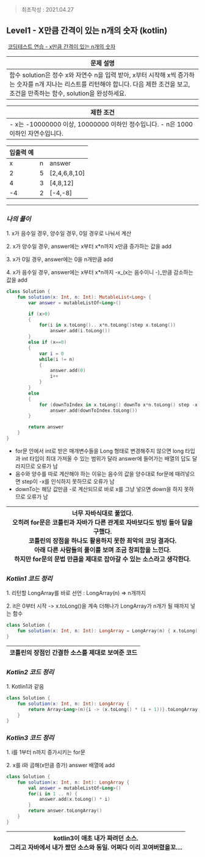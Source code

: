 > 최초작성 : 2021.04.27

## **Level1 - X만큼 간격이 있는 n개의 숫자 (kotlin)**

 [코딩테스트 연습 - x만큼 간격이 있는 n개의 숫자](https://programmers.co.kr/learn/courses/30/lessons/12954)

| **문제 설명** |
| --- |
| 함수 solution은 정수 x와 자연수 n을 입력 받아, x부터 시작해 x씩 증가하는 숫자를 n개 지나는 리스트를 리턴해야 합니다.   다음 제한 조건을 보고, 조건을 만족하는 함수, solution을 완성하세요. |

| **제한 조건** |
| --- |
|   -   x는 -10000000 이상, 10000000 이하인 정수입니다. -   n은 1000 이하인 자연수입니다.   |

| **​입출력 예**    |  |  |
| --- | --- | --- |
| x | n | answer |
| 2 | 5 | \[2,4,6,8,10\] |
| 4 | 3 | \[4,8,12\] |
| \-4 | 2 | \[-4,-8\] |

---

### _**나의 풀이**_

1\. x가 음수일 경우, 양수일 경우, 0일 경우로 나눠서 계산

2\. x가 양수일 경우, answer에는 x부터 x\*n까지 x만큼 증가하는 값을 add

3\. x가 0일 경우, answer에는 0을 n개만큼 add

4\. x가 음수일 경우, answer에는 x부터 x\*n까지 -x_(x는 음수이니 -)_만큼 감소하는 값을 add

```kt
class Solution {
    fun solution(x: Int, n: Int): MutableList<Long> {
        var answer = mutableListOf<Long>()

        if (x>0)
        {
            for(i in x.toLong().. x*n.toLong()step x.toLong())
                answer.add(i.toLong())
        }
        else if (x==0)
        {
            var i = 0
            while(i != n)
            {
                answer.add(0)
                i++
            }
        }
        else
        {
            for (downToIndex in x.toLong() downTo x*n.toLong() step -x.toLong())
                answer.add(downToIndex.toLong())
        }

        return answer
    }
}
```

* for문 안에서 int로 받은 매개변수들을 Long 형태로 변경해주지 않으면 long 타입과 int 타입이 최대 가져올 수 있는 범위가 달라 answer에 들어가는 배열의 답도 달라지므로 오류가 남
* 음수와 양수를 따로 계산해야 하는 이유는 음수의 값을 양수대로 for문에 때려넣으면 step이 -x를 인식하지 못하므로 오류가 남
* downTo는 해당 값만큼 -로 계산되므로 바로 x를 그냥 넣으면 down을 하지 못하므로 오류가 남 

<center>

| 너무 자바식대로 풀었다.<br>오히려 for문은 코틀린과 자바가 다른 관계로 자바보다도 빙빙 돌아 답을 구했다.<br>코틀린의 장점을 하나도 활용하지 못한 최악의 코딩 결과다.<br>아래 다른 사람들의 풀이를 보며 조금 창피함을 느낀다.<br>하지만 for문의 문법 만큼을 제대로 잡아갈 수 있는 소스라고 생각한다. |
| :---: |

</center>

### _**Kotlin1 코드 정리**_

1\. 리턴할 LongArray를 바로 선언 : LongArray(n) => n개까지

2\. it은 0부터 시작 -> x.toLong()을 계속 더해나가 LongArray가 n개가 될 때까지 넣는 함수

```kt
class Solution {
    fun solution(x: Int, n: Int): LongArray = LongArray(n) { x.toLong() * (it + 1) }
}
```

<center>

| 코틀린의 장점인 간결한 소스를 제대로 보여준 코드 |
| :---: |

</center>

### _**Kotlin2 코드 정리**_

1\. Kotlin1과 같음

```kt
class Solution {
    fun solution(x: Int, n: Int): LongArray {
        return Array<Long>(n){i -> (x.toLong() * (i + 1))}.toLongArray() // 람다식 사용
    }
}
```

### _**Kotlin3 코드 정리**_

1\. i를 1부터 n까지 증가시키는 for문

2\. x를 i와 곱해(x만큼 증가) answer 배열에 add

```kt
class Solution {
    fun solution(x: Int, n: Int): LongArray {
        val answer = mutableListOf<Long>()
        for(i in 1 .. n) {
            answer.add(x.toLong() * i)
        }
        return answer.toLongArray()
    }
}
```

<center>

| kotlin3이 애초 내가 짜려던 소스.<br>그리고 자바에서 내가 짰던 소스와 동일.   어쩌다 이리 꼬여버렸을꼬.... |
| :---: |

</center>